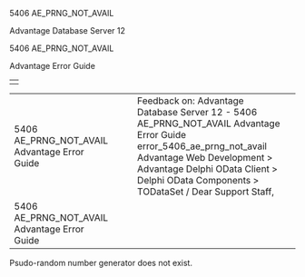 5406 AE\_PRNG\_NOT\_AVAIL




Advantage Database Server 12  

5406 AE\_PRNG\_NOT\_AVAIL

Advantage Error Guide

|  |
| --- |
|  |

|  |  |  |  |  |
| --- | --- | --- | --- | --- |
| 5406 AE\_PRNG\_NOT\_AVAIL  Advantage Error Guide |  |  | Feedback on: Advantage Database Server 12 - 5406 AE\_PRNG\_NOT\_AVAIL Advantage Error Guide error\_5406\_ae\_prng\_not\_avail Advantage Web Development > Advantage Delphi OData Client > Delphi OData Components > TODataSet / Dear Support Staff, |  |
| 5406 AE\_PRNG\_NOT\_AVAIL  Advantage Error Guide |  |  |  |  |

Psudo-random number generator does not exist.